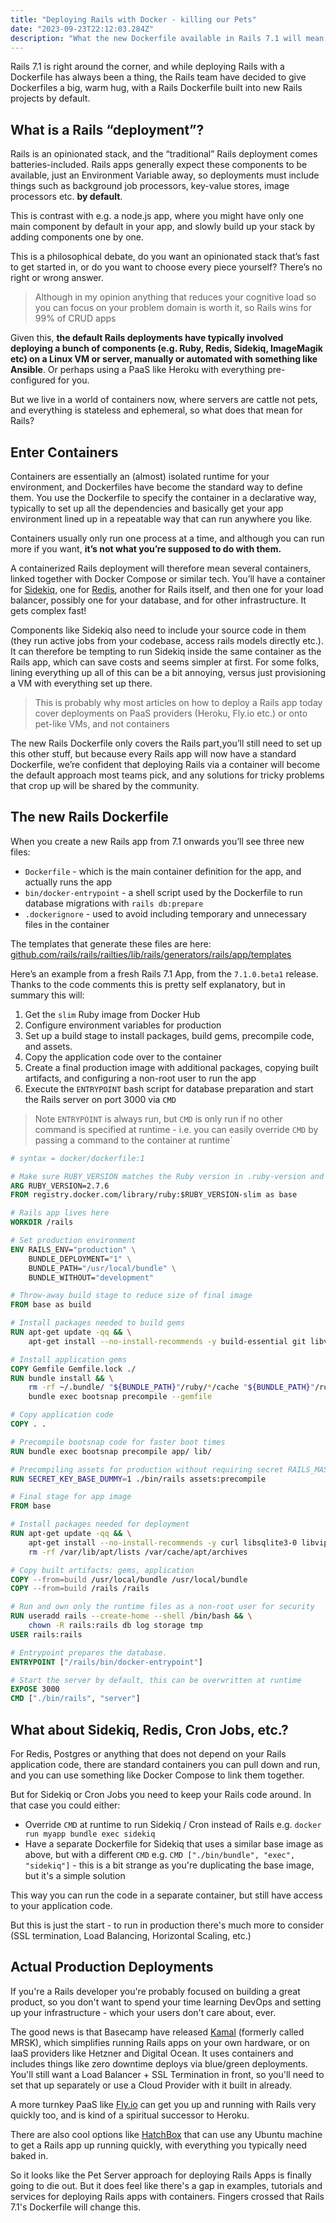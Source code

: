 ```yaml
---
title: "Deploying Rails with Docker - killing our Pets"
date: "2023-09-23T22:12:03.284Z"
description: "What the new Dockerfile available in Rails 7.1 will mean for Rails deployments"
---
```


Rails 7.1 is right around the corner, and while deploying Rails with a Dockerfile has always been a thing, the Rails team have decided to give Dockerfiles a big, warm hug, with a Rails Dockerfile built into new Rails projects by default.

## What is a Rails “deployment”?

Rails is an opinionated stack, and the “traditional” Rails deployment comes batteries-included. Rails apps generally expect these components to be available, just an Environment Variable away, so deployments must include things such as background job processors, key-value stores, image processors etc. **by default**.

This is contrast with e.g. a node.js app, where you might have only one main component by default in your app, and slowly build up your stack by adding components one by one.

This is a philosophical debate, do you want an opinionated stack that’s fast to get started in, or do you want to choose every piece yourself? There’s no right or wrong answer.

> Although in my opinion anything that reduces your cognitive load so you can focus on your problem domain is worth it, so Rails wins for 99% of CRUD apps

Given this, **the default Rails deployments have typically involved deploying a bunch of components (e.g. Ruby, Redis, Sidekiq, ImageMagik etc) on a Linux VM or server, manually or automated with something like Ansible**. Or perhaps using a PaaS like Heroku with everything pre-configured for you.

But we live in a world of containers now, where servers are cattle not pets, and everything is stateless and ephemeral, so what does that mean for Rails?

## Enter Containers

Containers are essentially an (almost) isolated runtime for your environment, and Dockerfiles have become the standard way to define them. You use the Dockerfile to specify the container in a declarative way, typically to set up all the dependencies and basically get your app environment lined up in a repeatable way that can run anywhere you like.

Containers usually only run one process at a time, and although you can run more if you want, **it’s not what you’re supposed to do with them.**

A containerized Rails deployment will therefore mean several containers, linked together with Docker Compose or similar tech. You’ll have a container for [Sidekiq](https://github.com/sidekiq/sidekiq), one for [Redis](https://redis.io/), another for Rails itself, and then one for your load balancer, possibly one for your database, and for other infrastructure. It gets complex fast!

Components like Sidekiq also need to include your source code in them (they run active jobs from your codebase, access rails models directly etc.). It can therefore be tempting to run Sidekiq inside the same container as the Rails app, which can save costs and seems simpler at first. For some folks, lining everything up all of this can be a bit annoying, versus just provisioning a VM with everything set up there. 

> This is probably why most articles on how to deploy a Rails app today cover deployments on PaaS providers (Heroku, Fly.io etc.) or onto pet-like VMs, and not containers

The new Rails Dockerfile only covers the Rails part,you’ll still need to set up this other stuff, but because every Rails app will now have a standard Dockerfile, we’re confident that deploying Rails via a container will become the default approach most teams pick, and any solutions for tricky problems that crop up will be shared by the community.

## The new Rails Dockerfile

When you create a new Rails app from 7.1 onwards you’ll see three new files:

- `Dockerfile` - which is the main container definition for the app, and actually runs the app
- `bin/docker-entrypoint` - a shell script used by the Dockerfile to run database migrations with `rails db:prepare`
- ``.dockerignore`` - used to avoid including temporary and unnecessary files in the container

The templates that generate these files are here: [github.com/rails/rails/railties/lib/rails/generators/rails/app/templates](https://github.com/rails/rails/tree/ef6c3fb4bf43119385ad0dd04b42eb5cd0d9fb93/railties/lib/rails/generators/rails/app/templates)

Here’s an example from a fresh Rails 7.1 App, from the `7.1.0.beta1` release. Thanks to the code comments this is pretty self explanatory, but in summary this will: 

1. Get the `slim` Ruby image from Docker Hub
2. Configure environment variables for production
3. Set up a build stage to install packages, build gems, precompile code, and assets.
4. Copy the application code over to the container
4. Create a final production image with additional packages, copying built artifacts, and configuring a non-root user to run the app
5. Execute the `ENTRYPOINT` bash script for database preparation and start the Rails server on port 3000 via `CMD`

> Note `ENTRYPOINT` is always run, but `CMD` is only run if no other command is specified at runtime - i.e. you can easily override `CMD` by passing a command to the container at runtime`

```dockerfile
# syntax = docker/dockerfile:1

# Make sure RUBY_VERSION matches the Ruby version in .ruby-version and Gemfile
ARG RUBY_VERSION=2.7.6
FROM registry.docker.com/library/ruby:$RUBY_VERSION-slim as base

# Rails app lives here
WORKDIR /rails

# Set production environment
ENV RAILS_ENV="production" \
    BUNDLE_DEPLOYMENT="1" \
    BUNDLE_PATH="/usr/local/bundle" \
    BUNDLE_WITHOUT="development"

# Throw-away build stage to reduce size of final image
FROM base as build

# Install packages needed to build gems
RUN apt-get update -qq && \
    apt-get install --no-install-recommends -y build-essential git libvips pkg-config

# Install application gems
COPY Gemfile Gemfile.lock ./
RUN bundle install && \
    rm -rf ~/.bundle/ "${BUNDLE_PATH}"/ruby/*/cache "${BUNDLE_PATH}"/ruby/*/bundler/gems/*/.git && \
    bundle exec bootsnap precompile --gemfile

# Copy application code
COPY . .

# Precompile bootsnap code for faster boot times
RUN bundle exec bootsnap precompile app/ lib/

# Precompiling assets for production without requiring secret RAILS_MASTER_KEY
RUN SECRET_KEY_BASE_DUMMY=1 ./bin/rails assets:precompile

# Final stage for app image
FROM base

# Install packages needed for deployment
RUN apt-get update -qq && \
    apt-get install --no-install-recommends -y curl libsqlite3-0 libvips && \
    rm -rf /var/lib/apt/lists /var/cache/apt/archives

# Copy built artifacts: gems, application
COPY --from=build /usr/local/bundle /usr/local/bundle
COPY --from=build /rails /rails

# Run and own only the runtime files as a non-root user for security
RUN useradd rails --create-home --shell /bin/bash && \
    chown -R rails:rails db log storage tmp
USER rails:rails

# Entrypoint prepares the database.
ENTRYPOINT ["/rails/bin/docker-entrypoint"]

# Start the server by default, this can be overwritten at runtime
EXPOSE 3000
CMD ["./bin/rails", "server"]
```

## What about Sidekiq, Redis, Cron Jobs, etc.?

For Redis, Postgres or anything that does not depend on your Rails application code, there are standard containers you can pull down and run, and you can use something like Docker Compose to link them together.

But for Sidekiq or Cron Jobs you need to keep your Rails code around. In that case you could either:

- Override `CMD` at runtime to run Sidekiq / Cron instead of Rails e.g. `docker run myapp bundle exec sidekiq`
- Have a separate Dockerfile for Sidekiq that uses a similar base image as above, but with a different `CMD` e.g. `CMD ["./bin/bundle", "exec", "sidekiq"]` - this is a bit strange as you're duplicating the base image, but it's a simple solution

This way you can run the code in a separate container, but still have access to your application code.

But this is just the start - to run in production there's much more to consider (SSL termination, Load Balancing, Horizontal Scaling, etc.)

## Actual Production Deployments

If you're a Rails developer you're probably focused on building a great product, so you don't want to spend your time learning DevOps and setting up your infrastructure - which your users don't care about, ever.

The good news is that Basecamp have released [Kamal](https://github.com/basecamp/kamal) (formerly called MRSK), which  simplifies running Rails apps on your own hardware, or on IaaS providers like Hetzner and Digital Ocean. It uses containers and includes things like zero downtime deploys via blue/green deployments. You'll still want a Load Balancer + SSL Termination in front, so you'll need to set that up separately or use a Cloud Provider with it built in already.

A more turnkey PaaS like [Fly.io](https://fly.io) can get you up and running with Rails very quickly too, and is kind of a spiritual successor to Heroku. 

There are also cool options like [HatchBox](https://www.hatchbox.io/) that can use any Ubuntu machine to get a Rails app up running quickly, with everything you typically need baked in.

So it looks like the Pet Server approach for deploying Rails Apps is finally going to die out. But it does feel like there's a gap in examples, tutorials and services for deploying Rails apps with containers. Fingers crossed that Rails 7.1's Dockerfile will change this.